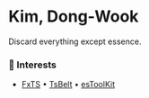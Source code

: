 # Kim, Dong-Wook

Discard everything except essence.

### 🧠 Interests

- [FxTS](https://github.com/marpple/FxTS) •  [TsBelt](https://github.com/mobily/ts-belt) • [esToolKit](https://github.com/toss/es-toolkit) 
